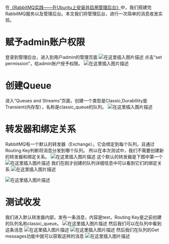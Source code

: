 ﻿在[《RabbitMQ实践——在Ubuntu上安装并启用管理后台》](https://fangliang.blog.csdn.net/article/details/139639464)中，我们搭建完RabbitMQ服务以及管理后台。本文我们将管理后台，进行一次简单的消息收发实验。
# 赋予admin账户权限
登录到管理后台，进入到用户admin的管理页面
![在这里插入图片描述](https://img-blog.csdnimg.cn/direct/12ab9eba47de4716ba31e3741de4bfb2.png)
点击“set permission”，给admin账户授予权限。
![在这里插入图片描述](https://img-blog.csdnimg.cn/direct/f6679b654732416091342e725ec60922.png)
# 创建Queue
进入“Queues and Streams”页面，创建一个类型是Classic,Durablility是Transient(内存型），名称是classic_queue的队列。
![在这里插入图片描述](https://img-blog.csdnimg.cn/direct/fe9855efc6244af5a8bc00439963be98.png)
# 转发器和绑定关系
RabbitMQ有一个默认的转发器（Exchange）。它会绑定到每个队列，且通过Routing Key判断将消息分发到哪个队列。
所以在本次测试中，我们不需要创建新的转发器和绑定关系。
![在这里插入图片描述](https://img-blog.csdnimg.cn/direct/09b7435d6ebd4fd49770c7724c2179df.png)
这个默认的转发器是下图中第一个
![在这里插入图片描述](https://img-blog.csdnimg.cn/direct/da52f553fafd4f8da91e10a6b8e92f25.png)
我们在刚才创建的队列详细信息中可以看到它们的绑定关系
![在这里插入图片描述](https://img-blog.csdnimg.cn/direct/436fe14c6c404739960a82c0dd891ccc.png)

![在这里插入图片描述](https://img-blog.csdnimg.cn/direct/d38dfa62b96f496ba3c9c78ff92fd3ce.png)
# 测试收发

我们进入默认转发器内部，发布一条消息，内容是test，Routing Key是之前创建的队列名称classic_queue。
![在这里插入图片描述](https://img-blog.csdnimg.cn/direct/37be50207bb54fe7b9ea22b63850bb16.png)
然后我们可以在队列中看到这条消息
![在这里插入图片描述](https://img-blog.csdnimg.cn/direct/43d53d0963824fbd9348b5843205d73e.png)
![在这里插入图片描述](https://img-blog.csdnimg.cn/direct/97b7d10dc35b425cae5eb561ab000d87.png)
然后我们在队列的Get messages功能中就可以获取这样的消息
![在这里插入图片描述](https://img-blog.csdnimg.cn/direct/d836bac64a4041c7a0b7f9ab7591b184.png)


